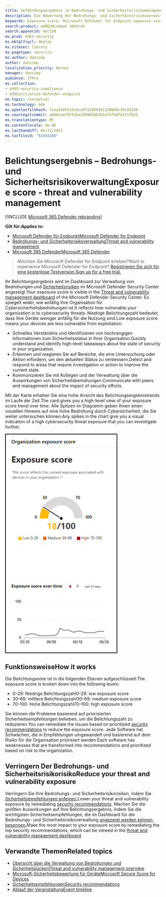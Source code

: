 ```yaml
---
title: Gefährdungsergebnis im Bedrohungs- und Sicherheitsrisikomanagement
description: Die Bewertung der Bedrohungs- und Sicherheitsrisikoverwaltung spiegelt wider, wie anfällig Ihre Organisation für Cybersicherheitsbedrohungen ist.
keywords: Exposure score, Microsoft Defender for Endpoint exposure score, Microsoft Defender for Endpoint tvm exposure score, organization exposure score, tvm organization exposure score, threat and vulnerability management, Microsoft Defender for Endpoint
search.product: eADQiWindows 10XVcnh
search.appverid: met150
ms.prod: m365-security
ms.mktglfcycl: deploy
ms.sitesec: library
ms.pagetype: security
ms.author: dansimp
author: dansimp
localization_priority: Normal
manager: dansimp
audience: ITPro
ms.collection:
- m365-security-compliance
- m365initiative-defender-endpoint
ms.topic: conceptual
ms.technology: mde
ms.openlocfilehash: fcea240fe1dc0ce97a2800391320b04c39c84336
ms.sourcegitcommit: a8d8cee7df535a150985d6165afdfddfdf21f622
ms.translationtype: MT
ms.contentlocale: de-DE
ms.lasthandoff: 04/21/2021
ms.locfileid: "51934105"
---
```

# <a name="exposure-score---threat-and-vulnerability-management"></a><span data-ttu-id="0b5d3-104">Belichtungsergebnis – Bedrohungs- und Sicherheitsrisikoverwaltung</span><span class="sxs-lookup"><span data-stu-id="0b5d3-104">Exposure score - threat and vulnerability management</span></span>

[!INCLUDE [Microsoft 365 Defender rebranding](../../includes/microsoft-defender.md)]

<span data-ttu-id="0b5d3-105">**Gilt für:**</span><span class="sxs-lookup"><span data-stu-id="0b5d3-105">**Applies to:**</span></span>

- [<span data-ttu-id="0b5d3-106">Microsoft Defender für Endpunkt</span><span class="sxs-lookup"><span data-stu-id="0b5d3-106">Microsoft Defender for Endpoint</span></span>](https://go.microsoft.com/fwlink/?linkid=2154037)
- [<span data-ttu-id="0b5d3-107">Bedrohungs- und Sicherheitsrisikoverwaltung</span><span class="sxs-lookup"><span data-stu-id="0b5d3-107">Threat and vulnerability management</span></span>](next-gen-threat-and-vuln-mgt.md)
- [<span data-ttu-id="0b5d3-108">Microsoft 365 Defender</span><span class="sxs-lookup"><span data-stu-id="0b5d3-108">Microsoft 365 Defender</span></span>](https://go.microsoft.com/fwlink/?linkid=2118804)

><span data-ttu-id="0b5d3-109">Möchten Sie Microsoft Defender for Endpoint erleben?</span><span class="sxs-lookup"><span data-stu-id="0b5d3-109">Want to experience Microsoft Defender for Endpoint?</span></span> [<span data-ttu-id="0b5d3-110">Registrieren Sie sich für eine kostenlose Testversion.</span><span class="sxs-lookup"><span data-stu-id="0b5d3-110">Sign up for a free trial.</span></span>](https://www.microsoft.com/microsoft-365/windows/microsoft-defender-atp?ocid=docs-wdatp-portaloverview-abovefoldlink)

<span data-ttu-id="0b5d3-111">Ihr Belichtungsergebnis wird im Dashboard zur Verwaltung von Bedrohungen und [Sicherheitsrisiken](tvm-dashboard-insights.md) im Microsoft Defender Security Center angezeigt.</span><span class="sxs-lookup"><span data-stu-id="0b5d3-111">Your exposure score is visible in the [Threat and vulnerability management dashboard](tvm-dashboard-insights.md) of the Microsoft Defender Security Center.</span></span> <span data-ttu-id="0b5d3-112">Es spiegelt wider, wie anfällig Ihre Organisation für Cybersicherheitsbedrohungen ist.</span><span class="sxs-lookup"><span data-stu-id="0b5d3-112">It reflects how vulnerable your organization is to cybersecurity threats.</span></span> <span data-ttu-id="0b5d3-113">Niedrige Belichtungszahl bedeutet, dass Ihre Geräte weniger anfällig für die Nutzung sind.</span><span class="sxs-lookup"><span data-stu-id="0b5d3-113">Low exposure score means your devices are less vulnerable from exploitation.</span></span>

- <span data-ttu-id="0b5d3-114">Schnelles Verständnis und Identifizieren von hochrangigen Informationen zum Sicherheitsstatus in Ihrer Organisation.</span><span class="sxs-lookup"><span data-stu-id="0b5d3-114">Quickly understand and identify high-level takeaways about the state of security in your organization.</span></span>
- <span data-ttu-id="0b5d3-115">Erkennen und reagieren Sie auf Bereiche, die eine Untersuchung oder Aktion erfordern, um den aktuellen Status zu verbessern.</span><span class="sxs-lookup"><span data-stu-id="0b5d3-115">Detect and respond to areas that require investigation or action to improve the current state.</span></span>
- <span data-ttu-id="0b5d3-116">Kommunizieren Sie mit Kollegen und der Verwaltung über die Auswirkungen von Sicherheitsbemühungen.</span><span class="sxs-lookup"><span data-stu-id="0b5d3-116">Communicate with peers and management about the impact of security efforts.</span></span>

<span data-ttu-id="0b5d3-117">Mit der Karte erhalten Sie eine hohe Ansicht des Belichtungsergebnistrends im Laufe der Zeit.</span><span class="sxs-lookup"><span data-stu-id="0b5d3-117">The card gives you a high-level view of your exposure score trend over time.</span></span> <span data-ttu-id="0b5d3-118">Alle Spitzen im Diagramm geben Ihnen einen visuellen Hinweis auf eine hohe Bedrohung durch Cybersicherheit, die Sie weiter untersuchen können.</span><span class="sxs-lookup"><span data-stu-id="0b5d3-118">Any spikes in the chart give you a visual indication of a high cybersecurity threat exposure that you can investigate further.</span></span>

![Belichtungsergebniskarte](images/tvm_exp_score.png)

## <a name="how-it-works"></a><span data-ttu-id="0b5d3-120">Funktionsweise</span><span class="sxs-lookup"><span data-stu-id="0b5d3-120">How it works</span></span>

<span data-ttu-id="0b5d3-121">Die Belichtungsnote ist in die folgenden Ebenen aufgeschlüsselt:</span><span class="sxs-lookup"><span data-stu-id="0b5d3-121">The exposure score is broken down into the following levels:</span></span>

- <span data-ttu-id="0b5d3-122">0–29: Niedrige Belichtungszahl</span><span class="sxs-lookup"><span data-stu-id="0b5d3-122">0–29: low exposure score</span></span>
- <span data-ttu-id="0b5d3-123">30–69: mittlere Belichtungszahl</span><span class="sxs-lookup"><span data-stu-id="0b5d3-123">30–69: medium exposure score</span></span>
- <span data-ttu-id="0b5d3-124">70–100: Hohe Belichtungszahl</span><span class="sxs-lookup"><span data-stu-id="0b5d3-124">70–100: high exposure score</span></span>

<span data-ttu-id="0b5d3-125">Sie können die Probleme basierend auf [](tvm-security-recommendation.md) priorisierten Sicherheitsempfehlungen beheben, um die Belichtungszahl zu reduzieren.</span><span class="sxs-lookup"><span data-stu-id="0b5d3-125">You can remediate the issues based on prioritized [security recommendations](tvm-security-recommendation.md) to reduce the exposure score.</span></span> <span data-ttu-id="0b5d3-126">Jede Software hat Schwächen, die in Empfehlungen umgewandelt und basierend auf dem Risiko für die Organisation priorisiert werden.</span><span class="sxs-lookup"><span data-stu-id="0b5d3-126">Each software has weaknesses that are transformed into recommendations and prioritized based on risk to the organization.</span></span>

## <a name="reduce-your-threat-and-vulnerability-exposure"></a><span data-ttu-id="0b5d3-127">Verringern Der Bedrohungs- und Sicherheitsrisikorisiko</span><span class="sxs-lookup"><span data-stu-id="0b5d3-127">Reduce your threat and vulnerability exposure</span></span>

<span data-ttu-id="0b5d3-128">Verringern Sie Ihre Bedrohungs- und Sicherheitsrisikorisiken, indem Sie [Sicherheitsempfehlungen enfeinen.](tvm-security-recommendation.md)</span><span class="sxs-lookup"><span data-stu-id="0b5d3-128">Lower your threat and vulnerability exposure by remediating [security recommendations](tvm-security-recommendation.md).</span></span> <span data-ttu-id="0b5d3-129">Machen Sie die größten Auswirkungen auf Ihre Belichtungsergebnis, indem Sie die wichtigsten Sicherheitsempfehlungen, die im Dashboard für die Bedrohungs- und Sicherheitsrisikoverwaltung [angezeigt werden können, besennen.](tvm-dashboard-insights.md)</span><span class="sxs-lookup"><span data-stu-id="0b5d3-129">Make the most impact to your exposure score by remediating the top security recommendations, which can be viewed in the [threat and vulnerability management dashboard](tvm-dashboard-insights.md).</span></span>

## <a name="related-topics"></a><span data-ttu-id="0b5d3-130">Verwandte Themen</span><span class="sxs-lookup"><span data-stu-id="0b5d3-130">Related topics</span></span>

- [<span data-ttu-id="0b5d3-131">Übersicht über die Verwaltung von Bedrohungen und Sicherheitslücken</span><span class="sxs-lookup"><span data-stu-id="0b5d3-131">Threat and vulnerability management overview</span></span>](next-gen-threat-and-vuln-mgt.md)
- [<span data-ttu-id="0b5d3-132">Microsoft-Sicherheitsbewertung für Geräte</span><span class="sxs-lookup"><span data-stu-id="0b5d3-132">Microsoft Secure Score for Devices</span></span>](tvm-microsoft-secure-score-devices.md)
- [<span data-ttu-id="0b5d3-133">Sicherheitsempfehlungen</span><span class="sxs-lookup"><span data-stu-id="0b5d3-133">Security recommendations</span></span>](tvm-security-recommendation.md)
- [<span data-ttu-id="0b5d3-134">Ablauf der Veranstaltung</span><span class="sxs-lookup"><span data-stu-id="0b5d3-134">Event timeline</span></span>](threat-and-vuln-mgt-event-timeline.md)
